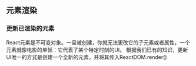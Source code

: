 ## 元素渲染
### 更新已渲染的元素
React元素是不可变对象。一旦被创建，你就无法更改它的子元素或者属性。一个元素就像电影的单帧：它代表了某个特定时刻的UI。
根据我们已有的知识，更新UI唯一的方式是创建一个全新的元素，并将其传入ReactDOM.render()